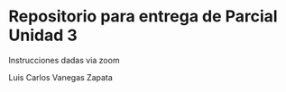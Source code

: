 # Repositorio para entrega de Parcial Unidad 3

Instrucciones dadas via zoom

Luis Carlos Vanegas Zapata
